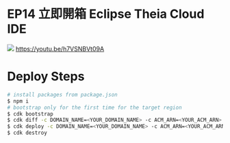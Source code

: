 # EP14 立即開箱 Eclipse Theia Cloud IDE

![](https://img.youtube.com/vi/h7VSNBVt09A/maxresdefault.jpg)
https://youtu.be/h7VSNBVt09A


# Deploy Steps

```bash
# install packages from package.json
$ npm i
# bootstrap only for the first time for the target region
$ cdk bootstrap
$ cdk diff -c DOMAIN_NAME=<YOUR_DOMAIN_NAME> -c ACM_ARN=<YOUR_ACM_ARN> -c HOME_IP=$(curl -s myip.today)
$ cdk deploy -c DOMAIN_NAME=<YOUR_DOMAIN_NAME> -c ACM_ARN=<YOUR_ACM_ARN> -c HOME_IP=$(curl -s myip.today)
$ cdk destroy
```
